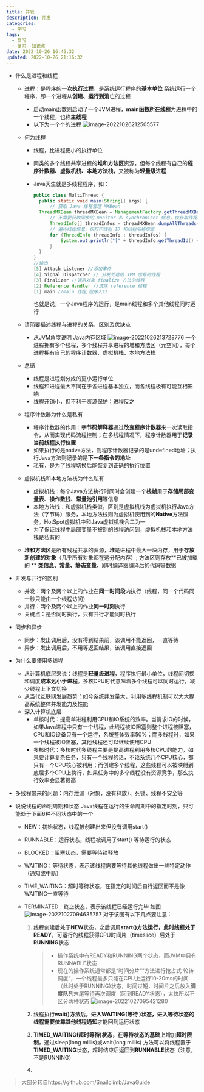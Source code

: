 ```yaml
---
title: 并发
description: 并发
categories:
  - 学习
tags:
  - 复习
  - 复习--知识点
date: 2022-10-26 16:46:32
updated: 2022-10-26 21:16:32
---
```




- 什么是进程和线程

  - 进程：是程序的**一次执行过程**，是系统运行程序的**基本单位**
    系统运行一个程序，即一个进程从**创建、运行到消亡**的过程

    - 启动main函数则启动了一个JVM进程，**main函数所在线程**为进程中的一个线程，也称**主线程**
    - 以下为一个个的进程
      ![image-20221026212505577](https://raw.githubusercontent.com/lwmfjc/lwmfjc.github.io.resource/main/img/image-20221026212505577.png)

  - 何为线程

    - 线程，比进程更小的执行单位

    - 同类的多个线程共享进程的**堆和方法区**资源，但每个线程有自己的**程序计数器、虚拟机栈、本地方法栈**，又被称为**轻量级进程**

    - Java天生就是多线程程序，如：

      ```java
      public class MultiThread {
      	public static void main(String[] args) {
      		// 获取 Java 线程管理 MXBean
      	ThreadMXBean threadMXBean = ManagementFactory.getThreadMXBean();
      		// 不需要获取同步的 monitor 和 synchronizer 信息，仅获取线程和线程堆栈信息
      		ThreadInfo[] threadInfos = threadMXBean.dumpAllThreads(false, false);
      		// 遍历线程信息，仅打印线程 ID 和线程名称信息
      		for (ThreadInfo threadInfo : threadInfos) {
      			System.out.println("[" + threadInfo.getThreadId() + "] " + threadInfo.getThreadName());
      		}
      	}
      }
      //输出
      [5] Attach Listener //添加事件
      [4] Signal Dispatcher // 分发处理给 JVM 信号的线程
      [3] Finalizer //调用对象 finalize 方法的线程
      [2] Reference Handler //清除 reference 线程
      [1] main //main 线程,程序入口
      ```

      也就是说，一个Java程序的运行，是main线程和多个其他线程同时运行
    
  - 请简要描述线程与进程的关系，区别及优缺点

    - 从JVM角度说明
      Java内存区域
      ![image-20221026213728776](https://raw.githubusercontent.com/lwmfjc/lwmfjc.github.io.resource/main/img/image-20221026213728776.png)
      一个进程拥有多个线程，多个线程共享进程的堆和方法区（元空间），每个进程拥有自己的程序计数器、虚拟机栈、本地方法栈
    
  - 总结

    - 线程是进程划分成的更小运行单位
    - 线程和进程最大不同在于各进程基本独立，而各线程极有可能互相影响
    - 线程开销小，但不利于资源保护；进程反之

  - 程序计数器为什么是私有

    - 程序计数器的作用：**字节码解释器**通过**改变程序计数器**来一次读取指令，从而实现代码流程控制；在多线程情况下，程序计数器用于**记录当前线程执行位置**
    - 如果执行的是native方法，则程序计数器记录的是undefined地址；执行Java方法则记录的是**下一条指令的地址**
    - 私有，是为了线程切换后能恢复到正确的执行位置

  - 虚拟机栈和本地方法栈为什么私有

    - 虚拟机栈：每个Java方法执行时同时会创建一个**栈帧**用于**存储局部变量表**、**操作数栈**、**常量池引用**等信息
    - 本地方法栈：和虚拟机栈类似，区别是虚拟机栈为虚拟机执行Java方法（字节码）服务，本地方法栈则为虚拟机使用到的**Native**方法服务。HotSpot虚拟机中和Java虚拟机栈合二为一
    - 为了保证线程中局部变量不被别的线程访问到，虚拟机栈和本地方法栈是私有的

  - **堆和方法区**是所有线程共享的资源，**堆**是进程中最大一块内存，用于**存放新创建的对象**（几乎所有对象都在这分配内存）; 方法区则存放**已被加载的 ** **类信息、常量、静态变量**、即时编译器编译后的代码等数据

- 并发与并行的区别

  - 并发：两个及两个以上的作业在**同一时间段**内执行（线程，同一个代码同一秒只能由一个线程访问）
  - 并行：两个及两个以上的作业**同一时刻**执行
  - 关键点：是否同时执行，只有并行才能同时执行

- 同步和异步

  - 同步：发出调用后，没有得到结果前，该调用不能返回，一直等待
  - 异步：发出调用后，不用等返回结果，该调用直接返回

- 为什么要使用多线程

  - 从计算机底层来说：线程是**轻量级进程**，程序执行最小单位，线程间切换和调度**成本远小于进程**。多核CPU时代意味着多个线程可以同时运行，减少线程上下文切换
  - 从当代互联网发展趋势：如今系统并发量大，利用多线程机制可以大大提高系统整体并发能力及性能
  - 深入计算机底层
    - 单核时代：提高单进程利用CPU和IO系统的效率。当请求IO的时候，如果Java进程中只有一个线程，此线程被IO阻塞则整个进程被阻塞，CPU和IO设备只有一个运行，系统整体效率50%；而多线程时，如果一个线程被IO阻塞，其他线程还可以继续使用CPU
    - 多核时代：多核时代多线程主要是提高进程利用多核CPU的能力，如果要计算复杂任务，只有一个线程的话，不论系统几个CPU核心，都只有一个CPU核心被利用；而创建多个线程，这些线程可以被映射到底层多个CPU上执行，如果任务中的多个线程没有资源竞争，那么执行效率会显著提高

- 多线程带来的问题：内存泄漏（对象，没有释放）、死锁、线程不安全等

- 说说线程的声明周期和状态
  Java线程在运行的生命周期中的指定时刻，只可能处于下面6种不同状态中的一个

  - NEW：初始状态，线程被创建出来但没有调用start()

  - RUNNABLE：运行状态，线程被调用了start() 等待运行的状态

  - BLOCKED：阻塞状态，需要等待锁释放

  - WAITING：等待状态，表示该线程需要等待其他线程做出一些特定动作（通知或中断）

  - TIME_WAITING：超时等待状态，在指定的时间后自行返回而不是像WAITING一直等待

  - TERMINATED：终止状态，表示该线程已经运行完毕
    如图  
    ![image-20221027094635757](https://raw.githubusercontent.com/lwmfjc/lwmfjc.github.io.resource/main/img/image-20221027094635757.png)
    对于该图有以下几点要注意：  

    1. 线程创建后处于**NEW**状态，之后调用**start()**方法运行，此时线程处于**READY**，可运行的线程获得CPU时间片（timeslice）后处于**RUNNING**状态

       > - 操作系统中有READY和RUNNING两个状态，而JVM中只有RUNNABLE状态
       > - 现在的操作系统通常都是“时间分片“”方法进行抢占式 轮转调度“，一个线程最多只能在CPU上运行10-20ms的时间（此时处于RUNNING)状态，时间过短，时间片之后放入**调度队列**末尾等待再次调度（回到READY状态），太快所以不区分两种状态
       >   ![image-20221027095421280](https://raw.githubusercontent.com/lwmfjc/lwmfjc.github.io.resource/main/img/image-20221027095421280.png)

    2. 线程执行**wait()**方法后，进入**WAITING(等待 )**状态，进入等待状态的线程需要依靠其他线程**通知**才能回到运行状态 

    3. **TIMED_WAITING(超时等待)**状态，在**等待状态的基础上**增加**超时限制**，通过sleep(long millis)或wait(long millis) 方法可以将线程置于**TIMED_WAITING**状态，超时结束后返回到**RUNNABLE**状态（注意，不是RUNNING）
    
    4. 
  

> 大部分转自https://github.com/Snailclimb/JavaGuide